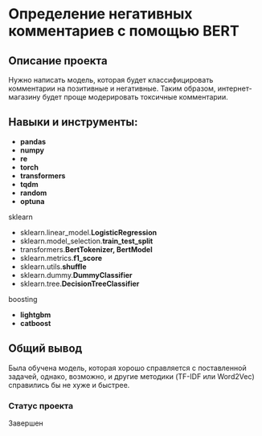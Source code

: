 

# Определение негативных комментариев с помощью BERT

## Описание проекта

Нужно написать модель, которая будет классифицировать комментарии на позитивные и негативные. Таким образом, интернет-магазину будет проще модерировать токсичные комментарии.

## Навыки и инструменты:

 - **pandas**
 - **numpy** 
 - **re**
 - **torch**
 - **transformers**
 - **tqdm**
 - **random**
 - **optuna**

sklearn

 - sklearn.linear_model.**LogisticRegression**
 - sklearn.model_selection.**train_test_split**
 - transformers.**BertTokenizer, BertModel**
 - sklearn.metrics.**f1_score**
 - sklearn.utils.**shuffle**
 - sklearn.dummy.**DummyClassifier**
 - sklearn.tree.**DecisionTreeClassifier**

boosting

 - **lightgbm**
 - **catboost**


## Общий вывод

Была обучена модель, которая хорошо справляется с поставленной задачей, однако, возможно, и другие методики (TF-IDF или Word2Vec) справились бы не хуже и быстрее.

### Статус проекта
Завершен 
